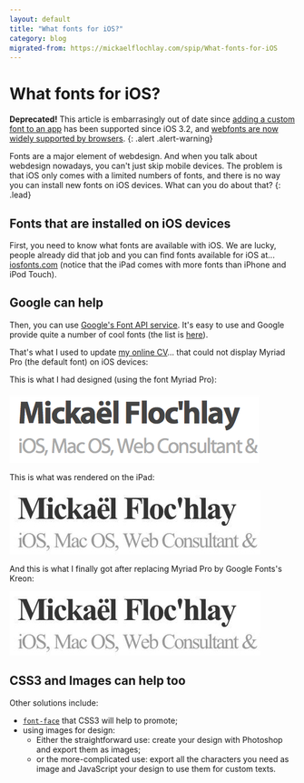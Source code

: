 ```yaml
---
layout: default
title: "What fonts for iOS?"
category: blog
migrated-from: https://mickaelflochlay.com/spip/What-fonts-for-iOS
---
```


# What fonts for iOS?

**Deprecated!** This article is embarrasingly out of date since [adding a custom font to an app](https://developer.apple.com/documentation/uikit/text_display_and_fonts/adding_a_custom_font_to_your_app) has been supported since iOS 3.2, and [webfonts are now widely supported by browsers](https://developer.mozilla.org/en-US/docs/Web/CSS/@font-face).
{: .alert .alert-warning}

Fonts are a major element of webdesign. And when you talk about webdesign nowadays, you can't just skip mobile devices. The problem is that iOS only comes with a limited numbers of fonts, and there is no way you can install new fonts on iOS devices. What can you do about that?
{: .lead}

## Fonts that are installed on iOS devices

First, you need to know what fonts are available with iOS. We are lucky, people already did that job and you can find fonts available for iOS at... [iosfonts.com](http://iosfonts.com) (notice that the iPad comes with more fonts than iPhone and iPod Touch).

## Google can help

Then, you can use [Google's Font API service](https://developers.google.com/fonts/). It's easy to use and Google provide quite a number of cool fonts (the list is [here](https://fonts.google.com)). 

That's what I used to update [my online CV](https://mickaelflochlay.com/cv.html)... that could not display Myriad Pro (the default font) on iOS devices:

This is what I had designed (using the font Myriad Pro):

![Screenshot with Mac's Google Chrome using Myriad Pro](/assets/images/ios-font-designed.png)

This is what was rendered on the iPad: 

![Screenshot with iPad where Myriad Pro is replaced by some default fonts](/assets/images/ios-font-rendered.jpg)

And this is what I finally got after replacing Myriad Pro by Google Fonts's Kreon:

![Screenshot with Google Chrome and iPad after changing the font to the Kreon webfont](/assets/images/ios-font-rendered.jpg)

## CSS3 and Images can help too

Other solutions include:

* [`font-face`](http://www.css3.info/preview/web-fonts-with-font-face/) that CSS3 will help to promote;
* using images for design: 
    * Either the straightforward use: create your design with Photoshop and export them as images;
    * or the more-complicated use: export all the characters you need as image and JavaScript your design to use them for custom texts.
